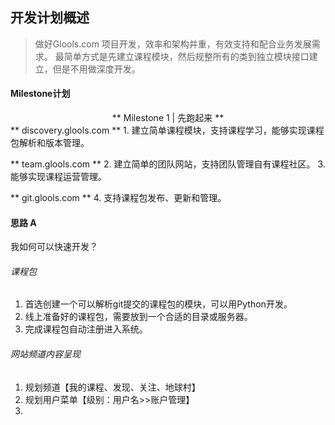 
## 开发计划概述 ##
> 做好Glools.com 项目开发，效率和架构并重，有效支持和配合业务发展需求。
> 最简单方式是先建立课程模块，然后规整所有的类到独立模块接口建立，但是不用做深度开发。
#### Milestone计划

<center> **  Milestone 1 | 先跑起来  ** </center>
** discovery.glools.com **
1. 建立简单课程模块，支持课程学习，能够实现课程包解析和版本管理。

** team.glools.com **
2. 建立简单的团队网站，支持团队管理自有课程社区。
3. 能够实现课程运营管理。

** git.glools.com **
4. 支持课程包发布、更新和管理。

#### 思路 A
我如何可以快速开发？

###### 课程包
1. 首选创建一个可以解析git提交的课程包的模块，可以用Python开发。
2. 线上准备好的课程包，需要放到一个合适的目录或服务器。
3. 完成课程包自动注册进入系统。

###### 网站频道内容呈现
1. 规划频道【我的课程、发现、关注、地球村】
2. 规划用户菜单【级别：用户名>>账户管理】
3. 

